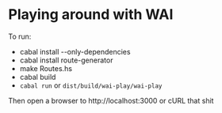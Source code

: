# Playing around with WAI

To run:

* cabal install --only-dependencies
* cabal install route-generator
* make Routes.hs
* cabal build
* `cabal run` or `dist/build/wai-play/wai-play`

Then open a browser to http://localhost:3000 or cURL that shit
